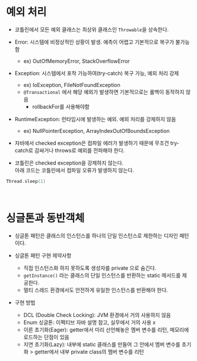 # 예외 처리 

* 코틀린에서 모든 예외 클래스는 최상위 클래스인 `Throwable`을 상속한다.


* Error: 시스템에 비정상적인 상황이 발생. 예측이 어렵고 기본적으로 복구가 불가능함 
    - ex) OutOfMemoryError, StackOverflowError 


* Exception: 시스템에서 포착 가능하여(try-catch) 복구 가능, 예외 처리 강제 
    - ex) IoException, FileNotFoundException 
    - `@Transactional` 에서 해당 예외가 발생하면 기본적으로는 롤백이 동작하지 않음
         + rollbackFor를 사용해야함 



* RuntimeException: 런타임시에 발생하는 예외. 예외 처리를 강제하지 않음 
    - ex) NullPointerException, ArrayIndexOutOfBoundsException 

  
* 자바에서 checked exception은 컴파일 에러가 발생하기 때문에 무조건 try-catch로 감싸거나 throws로 예외를 전파해야 한다.


* 코틀린은 checked exception을 강제하지 않는다.   
  아래 코드는 코틀린에서 컴파일 오류가 발생하지 않는다.   

```kotlin
Thread.sleep(1)
```

<br /> 

# 싱글톤과 동반객체 
* 싱글톤 패턴은 클래스의 인스턴스를 하나의 단일 인스턴스로 제한하는 디자인 패턴이다. 



* 싱글톤 패턴 구현 제약사항 
    - 직접 인스턴스화 하지 못하도록 생성자를 private 으로 숨긴다. 
    - `getInstance()` 라는 클래스의 단일 인스턴스를 반환하는 static 메서드를 제공한다.
    - 멀티 스레드 환경에서도 안전하게 유일한 인스턴스를 반환해야 한다. 



* 구현 방법 
    - DCL (Double Check Locking): JVM 환경에서 거의 사용하지 않음
    - Enum 싱글톤: 이펙티브 자바 설명 참고, 실무에서 거의 사용 x
    - 이른 초기화(Eager): getter에서 미리 선언해놓은 멤버 변수를 리턴, 메모리에 로드하는 단점이 있음 
    - 지연 초기화(Lazy): 내부에 static 클래스를 만들어 그 안에서 멤버 변수를 초기화 > getter에서 내부 private class의 멤버 변수를 리턴 
  

